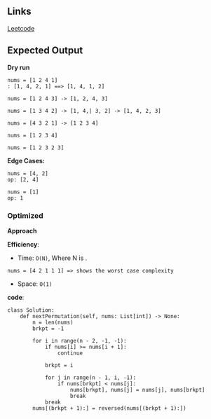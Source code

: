 ## Links
[Leetcode](https://leetcode.com/problems/next-permutation/description/)

## Expected Output

**Dry run**
```
nums = [1 2 4 1]
: [1, 4, 2, 1] ==> [1, 4, 1, 2]

nums = [1 2 4 3] -> [1, 2, 4, 3] 

nums = [1 3 4 2] -> [1, 4,| 3, 2] -> [1, 4, 2, 3]

nums = [4 3 2 1] -> [1 2 3 4]

nums = [1 2 3 4]

nums = [1 2 3 2 3]
```

**Edge Cases:**
```
nums = [4, 2]
op: [2, 4]

nums = [1]
op: 1
```

### Optimized
**Approach**

**Efficiency**:
- Time: `O(N)`, Where N is .
```
nums = [4 2 1 1 1] => shows the worst case complexity
```
- Space: `O(1)`

**code**:
```
class Solution:
    def nextPermutation(self, nums: List[int]) -> None:
        n = len(nums)
        brkpt = -1

        for i in range(n - 2, -1, -1):
            if nums[i] >= nums[i + 1]:
                continue

            brkpt = i

            for j in range(n - 1, i, -1):
                if nums[brkpt] < nums[j]:
                    nums[brkpt], nums[j] = nums[j], nums[brkpt]
                    break
            break
        nums[(brkpt + 1):] = reversed(nums[(brkpt + 1):])
```